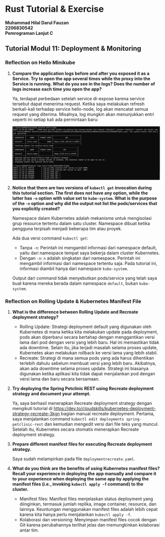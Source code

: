 # **Rust Tutorial & Exercise**
**Muhammad Hilal Darul Fauzan**<br/>
**2206830542**<br/>
**Pemrograman Lanjut C**<br/>

## **Tutorial Modul 11: Deployment & Monitoring**

### Reflection on Hello Minikube

1. **Compare the application logs before and after you exposed it as a Service. Try to open the app several times while the proxy into the Service is running. What do you see in the logs? Does the number of logs increase each time you open the app?**

    Ya, terdapat perbedaan setelah service di-expose karena service tersebut dapat menerima request. Ketika saya melakukan refresh berkali-kali terhadap service hello-node, log akan mencatat semua request yang diterima. Misalnya, log mungkin akan menunjukkan entri seperti ini setiap kali ada permintaan baru:

    ![alt text](images/image.jpg)

2. **Notice that there are two versions of `kubectl get` invocation during this tutorial section. The first does not have any option, while the latter has `-n` option with value set to `kube-system`. What is the purpose of the `-n` option and why did the output not list the pods/services that you explicitly created?**

    Namespace dalam Kubernetes adalah mekanisme untuk mengisolasi grup resource tertentu dalam satu cluster. Namespace dibuat ketika pengguna terpisah menjadi beberapa tim atau proyek.

    Ada dua versi command `kubectl get`:
    - Tanpa `-n`: Perintah ini mengambil informasi dari namespace default, yaitu dari namespace tempat saya bekerja dalam cluster Kubernetes.
    - Dengan `-n`: `n` adalah singkatan dari namespace. Perintah ini mengambil informasi dari namespace tertentu saja. Pada tutorial ini, informasi diambil hanya dari namespace `kube-system`.

    Output dari command tidak menyebutkan pods/service yang telah saya buat karena mereka berada dalam namespace `default`, bukan `kube-system`.

### Reflection on Rolling Update & Kubernetes Manifest File

1. **What is the difference between Rolling Update and Recreate deployment strategy?**

    - Rolling Update: Strategi deployment default yang digunakan oleh Kubernetes di mana ketika kita melakukan update pada deployment, pods akan diperbarui secara bertahap dengan menggantikan versi lama dari pod dengan versi yang lebih baru. Hal ini memastikan tidak ada downtime. Selain itu, jika terjadi masalah selama proses update, Kubernetes akan melakukan rollback ke versi lama yang lebih stabil.
    - Recreate: Strategi di mana semua pods yang ada harus dihentikan terlebih dahulu sebelum membuat versi yang lebih baru. Akibatnya, akan ada downtime selama proses update. Strategi ini biasanya digunakan ketika aplikasi kita tidak dapat menjalankan pod dengan versi lama dan baru secara bersamaan.

2. **Try deploying the Spring Petclinic REST using Recreate deployment strategy and document your attempt.**

    Ya, saya berhasil menerapkan Recreate deployment strategy dengan mengikuti tutorial di https://dev.to/cloudskills/kubernetes-deployment-strategy-recreate-3kgn bagian manual recreate deployment. Pertama, saya menjalankan command `kubectl edit deployments spring-petclinic-rest` dan kemudian mengedit versi dari file teks yang muncul. Setelah itu, Kubernetes secara otomatis menerapkan Recreate deployment strategy.

3. **Prepare different manifest files for executing Recreate deployment strategy.**
    
    Saya sudah melampirkan pada file `deploymentrecreate.yaml`.

4. **What do you think are the benefits of using Kubernetes manifest files? Recall your experience in deploying the app manually and compare it to your experience when deploying the same app by applying the manifest files (i.e., invoking `kubectl apply -f` command) to the cluster.**

    - Manifest files: Manifest files menjelaskan status deployment yang diinginkan, termasuk jumlah replika, image container, resource, dan lainnya. Keuntungan menggunakan manifest files adalah lebih cepat karena kita hanya perlu menjalankan `kubectl apply -f`.
    - Kolaborasi dan versioning: Menyimpan manifest files cocok dengan Git karena perubahannya terlihat jelas dan memungkinkan kolaborasi antar tim.